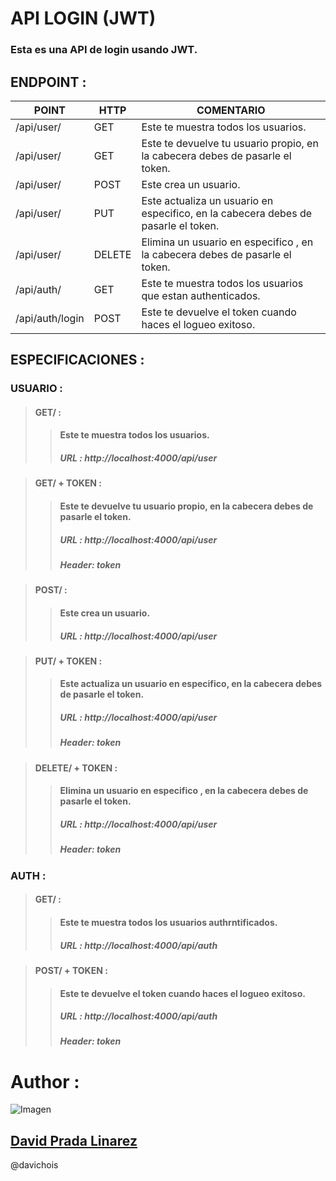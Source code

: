 # API LOGIN (JWT)

### Esta es una API de login usando JWT.

## ENDPOINT : 

| POINT           | HTTP   | COMENTARIO                                                                         |
| --------------- | ------ | ---------------------------------------------------------------------------------- |
| /api/user/      | GET    | Este te muestra todos los usuarios.                                                | //Uso propio de Dessarrollo |
| /api/user/      | GET    | Este te devuelve tu usuario propio, en la cabecera debes de pasarle el token.      |
| /api/user/      | POST   | Este crea un usuario.                                                              |
| /api/user/      | PUT    | Este actualiza un usuario en especifico, en la cabecera debes de pasarle el token. |
| /api/user/      | DELETE | Elimina un usuario en especifico , en la cabecera debes de pasarle el token.       |
| /api/auth/      | GET    | Este te muestra todos los usuarios que estan authenticados.                        | //Uso propio de Dessarrollo |
| /api/auth/login | POST   | Este te devuelve el token cuando haces el logueo exitoso.                          |

## ESPECIFICACIONES :

### USUARIO : 

> #### GET/ :
>>####  Este te muestra todos los usuarios. 
>>##### URL : http://localhost:4000/api/user 

> #### GET/ + TOKEN :
>>#### Este te devuelve tu usuario propio, en la cabecera debes de pasarle el token.
>>##### URL : http://localhost:4000/api/user
>>##### Header: token

> #### POST/ :
>>#### Este crea un usuario.
>>##### URL : http://localhost:4000/api/user

> #### PUT/ + TOKEN :
>>#### Este actualiza un usuario en especifico, en la cabecera debes de pasarle el token.
>>##### URL : http://localhost:4000/api/user
>>##### Header: token

> #### DELETE/ + TOKEN :
>>#### Elimina un usuario en especifico , en la cabecera debes de pasarle el token.
>>##### URL : http://localhost:4000/api/user
>>##### Header: token


### AUTH : 


> #### GET/ :
>>####  Este te muestra todos los usuarios authrntificados. 
>>##### URL : http://localhost:4000/api/auth 

> #### POST/ + TOKEN :
>>#### Este te devuelve el token cuando haces el logueo exitoso.        
>>##### URL : http://localhost:4000/api/auth
>>##### Header: token


# Author : 

![Imagen]('https://www.facebook.com/photo?fbid=2571024993180559&set=a.1433449050271498')

## [David Prada Linarez]('https://github.com/davichois')

@davichois